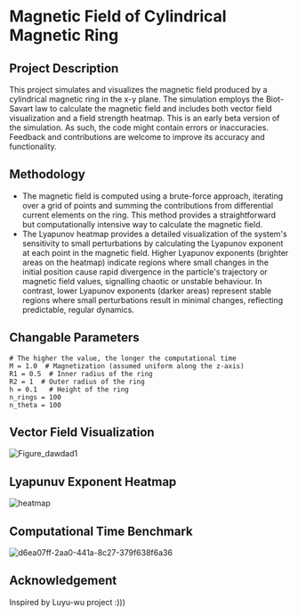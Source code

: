 # Magnetic Field of Cylindrical Magnetic Ring
## Project Description

This project simulates and visualizes the magnetic field produced by a cylindrical magnetic ring in the x-y plane. The simulation employs the Biot-Savart law to calculate the magnetic field and includes both vector field visualization and a field strength heatmap. This is an early beta version of the simulation. As such, the code might contain errors or inaccuracies. Feedback and contributions are welcome to improve its accuracy and functionality. 

## Methodology

- The magnetic field is computed using a brute-force approach, iterating over a grid of points and summing the contributions from differential current elements on the ring. This method provides a straightforward but computationally intensive way to calculate the magnetic field.
- The Lyapunov heatmap provides a detailed visualization of the system's sensitivity to small perturbations by calculating the Lyapunov exponent at each point in the magnetic field. Higher Lyapunov exponents (brighter areas on the heatmap) indicate regions where small changes in the initial position cause rapid divergence in the particle's trajectory or magnetic field values, signalling chaotic or unstable behaviour. In contrast, lower Lyapunov exponents (darker areas) represent stable regions where small perturbations result in minimal changes, reflecting predictable, regular dynamics.

## Changable Parameters 
```
# The higher the value, the longer the computational time
M = 1.0  # Magnetization (assumed uniform along the z-axis)
R1 = 0.5  # Inner radius of the ring
R2 = 1  # Outer radius of the ring
h = 0.1   # Height of the ring
n_rings = 100
n_theta = 100
```

## Vector Field Visualization
![Figure_dawdad1](https://github.com/user-attachments/assets/b22f4abf-efed-4924-add3-0e6b237a86a4)

## Lyapunuv Exponent Heatmap
![heatmap](https://github.com/user-attachments/assets/7aae7168-a2e1-46ee-942a-2ca326f68f4f)

## Computational Time Benchmark 
![d6ea07ff-2aa0-441a-8c27-379f638f6a36](https://github.com/user-attachments/assets/d8d45c51-e8bf-4d83-a2af-955e7d343bee)


## Acknowledgement
Inspired by Luyu-wu project :)))
